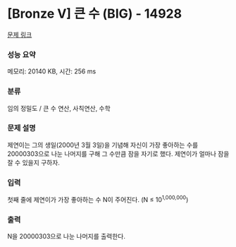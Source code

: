 # [Bronze V] 큰 수 (BIG) - 14928 

[문제 링크](https://www.acmicpc.net/problem/14928) 

### 성능 요약

메모리: 20140 KB, 시간: 256 ms

### 분류

임의 정밀도 / 큰 수 연산, 사칙연산, 수학

### 문제 설명

<p>제연이는 그의 생일(2000년 3월 3일)을 기념해 자신이 가장 좋아하는 수를 20000303으로 나눈 나머지를 구해 그 수만큼 잠을 자기로 했다. 제연이가 얼마나 잠을 잘 수 있을지 구하자.</p>

### 입력 

 <p>첫째 줄에 제연이가 가장 좋아하는 수 N이 주어진다. (N ≤ 10<sup>1,000,000</sup>)</p>

### 출력 

 <p>N을 20000303으로 나눈 나머지를 출력한다.</p>

